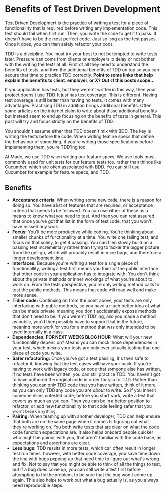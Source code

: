 # Benefits of Test Driven Development

Test Driven Development is the practice of writing a test for a piece of functionallity that is required before writing any implementation code. This test should fail when first run. Then, you write the code to get it to pass. It doesn't have to be the most perfect code. Just so long as the test passes. Once it does, you can then safely refactor your code.

TDD is a discipline. You must try your best to not be tempted to write tests later. Pressure can come from clients or employers to delay or not bother with the writing the tests at all. First of all they need to understand the benefits of tests, and then the additional benefits of TDD on top so you can secure that time to practice TDD correctly. **Point to some links that help explain the benefits to client, employer, or X? Out of this posts scope...**

If you application has tests, but they weren't written in this way, then your project doens't use TDD. It just has test coverage. This is different. Having  test coverage is still better than having no tests. It comes with many advantages. Practising TDD in addition brings additional benefits. Often some articles on the internet claim to write about those additional benefits but instead seem to end up focusing on the benefits of tests in general. This post will try and focus strictly on the benefits of TDD.

You shouldn't assume either that TDD doesn't mix with BDD. The key is writing the tests before the code. When writing feature specs that define the behaviour of something, if you're writing those specifications before implementing them, you're TDD'ing too.

At Made, we use TDD when writing our feature specs. We use tools most commonly used for unit tests for our feature tests too, rather than things like Cucumber, which are often associated with BDD. You can still use Cucumber for example for feature specs, and TDD.

## Benefits

 * **Acceptance criteria:** When writing some new code, there is a reason for doing so. You have a list of features that are required, or acceptance criteria that needs to be followed. You can use either of these as a means to know what you need to test. And then you can rest assured that once you've got that list in the form of test code, that you won't have missed any work.
 * **Focus:** You'll be more productive while coding. You're thinking about smaller chunks of functionallity at a time. You write one failing test, and focus on that solely, to get it passing. You can then slowly build on a passing test incrementally rather than trying to tackle the bigger picture from the get-go, which will probably result in more bugs, and therefore a longer development time.
 * **Interfaces:** Because you're writing a test for a single piece of functionallity, writing a test first means you think of the public interface that other code in your application has to integrate with. You don't think about the private methods or inner workings of what you're about to work on. From the tests perspective, you're only writing method calls to test the public methods. This means that code will read well and make more sense.
 * **Tidier code:** Continuing on from the point above, your tests are only interfacing with public methods, so you have a much better idea of what can be made private, meaning you don't accidentally expose methods that don't need to be. If you weren't TDD'ing, and you made a method as public, you'd then possibly have to support that in the future, meaning more work for you for a method that was only intended to be used internally in a class.
 * **Dependencies:** **FOR NEXT WEEKS BLOG HOUR:** What will your new functionallity depend on? Means you can mock those dependencies in your test, which means your tests are only ever actually testing that one piece of code you write.
 * **Safer refactoring:** Once you've got a test passing, it's then safe to refactor it, knowing that the test cases will have your back. If you're having to work with legacy code, or code that someone else has written, if no tests have been written, you can still practice TDD. You haven't got to have authored the original code in order for you to TDD. Rather than thinking you can only TDD code that you have written, think of it more as you can only TDD any code you are _about_ to write. So if you inherit someone elses untested code, before you start work, write a test that covers as much as you can. Then you can be in a better position to refactor, or add new functionallity to that code feeling safer that you won't break anything.
 * **Pairing:** When teaming up with another developer, TDD can help ensure that both are on the same page when it comes to figuring out what they're working on. You both write tests that are clear on what the code code function expectations are. It also helps onboard people quicker who might be pairing with you, that aren't familiar with the code base, as expectations and assertions are clear.
 * **Less bugs:** TDD results in more tests, which can often result in longer test run times, however, with better code coverage, you save time down the line with bugs popping up that need time to figure out what's wrong and fix. Not to say that you might be able to think of all the things to test, but if a bug does come up, you can still write a test first before attempting to fix the problem, to be sure that the bug won't come up again. This also helps to work out what a bug actually is, as you always need reproducible steps.
